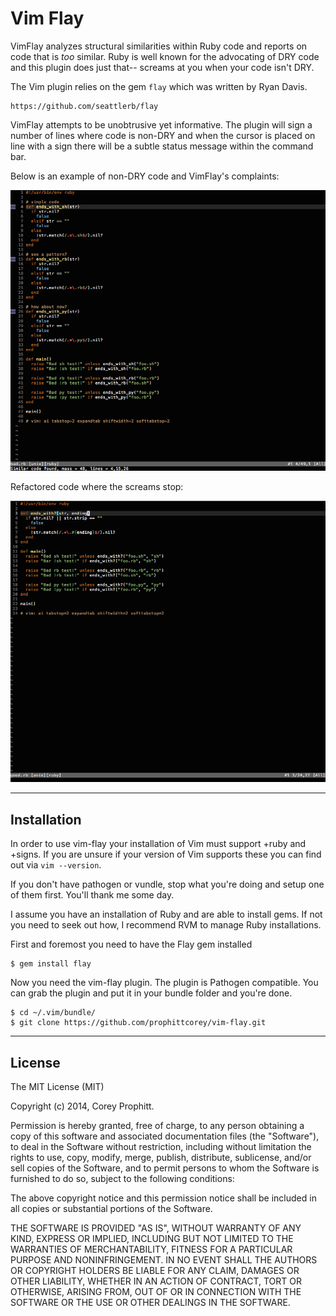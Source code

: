 Vim Flay
========

VimFlay analyzes structural similarities within Ruby code and reports on code
that is _too_ similar. Ruby is well known for the advocating of DRY code and
this plugin does just that-- screams at you when your code isn't DRY.

The Vim plugin relies on the gem `flay` which was written by Ryan Davis.

    https://github.com/seattlerb/flay

VimFlay attempts to be unobtrusive yet informative. The plugin will sign a
number of lines where code is non-DRY and when the cursor is placed on line
with a sign there will be a subtle status message within the command bar.

Below is an example of non-DRY code and VimFlay's complaints:

![alt text](snapshots/bad.png "VimFlay, bad code shown.")

Refactored code where the screams stop:

![alt text](snapshots/good.png "VimFlay, good code shown.")

------------
Installation
------------

In order to use vim-flay your installation of Vim must support +ruby and
+signs. If you are unsure if your version of Vim supports these you can
find out via `vim --version`.

If you don't have pathogen or vundle, stop what you're doing and setup one of
them first. You'll thank me some day.

I assume you have an installation of Ruby and are able to install gems. If not
you need to seek out how, I recommend RVM to manage Ruby installations.

First and foremost you need to have the Flay gem installed

    $ gem install flay

Now you need the vim-flay plugin. The plugin is Pathogen compatible. You can
grab the plugin and put it in your bundle folder and you're done.

    $ cd ~/.vim/bundle/
    $ git clone https://github.com/prophittcorey/vim-flay.git

-------
License
-------

The MIT License (MIT)

Copyright (c) 2014, Corey Prophitt.

Permission is hereby granted, free of charge, to any person obtaining a copy
of this software and associated documentation files (the "Software"), to deal
in the Software without restriction, including without limitation the rights
to use, copy, modify, merge, publish, distribute, sublicense, and/or sell
copies of the Software, and to permit persons to whom the Software is
furnished to do so, subject to the following conditions:

The above copyright notice and this permission notice shall be included in
all copies or substantial portions of the Software.

THE SOFTWARE IS PROVIDED "AS IS", WITHOUT WARRANTY OF ANY KIND, EXPRESS OR
IMPLIED, INCLUDING BUT NOT LIMITED TO THE WARRANTIES OF MERCHANTABILITY,
FITNESS FOR A PARTICULAR PURPOSE AND NONINFRINGEMENT. IN NO EVENT SHALL THE
AUTHORS OR COPYRIGHT HOLDERS BE LIABLE FOR ANY CLAIM, DAMAGES OR OTHER
LIABILITY, WHETHER IN AN ACTION OF CONTRACT, TORT OR OTHERWISE, ARISING FROM,
OUT OF OR IN CONNECTION WITH THE SOFTWARE OR THE USE OR OTHER DEALINGS IN
THE SOFTWARE.
